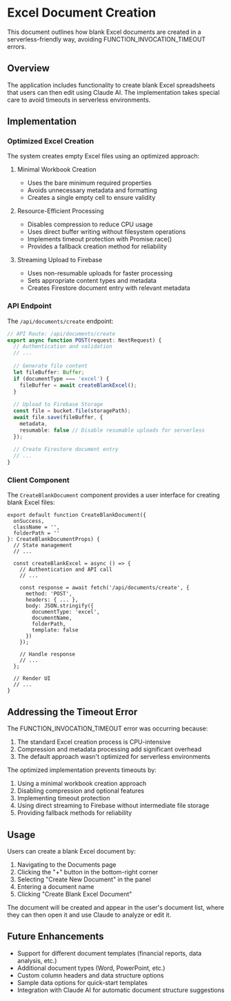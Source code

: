 # Excel Document Creation

This document outlines how blank Excel documents are created in a serverless-friendly way, avoiding FUNCTION_INVOCATION_TIMEOUT errors.

## Overview

The application includes functionality to create blank Excel spreadsheets that users can then edit using Claude AI. The implementation takes special care to avoid timeouts in serverless environments.

## Implementation

### Optimized Excel Creation

The system creates empty Excel files using an optimized approach:

1. Minimal Workbook Creation
   - Uses the bare minimum required properties
   - Avoids unnecessary metadata and formatting
   - Creates a single empty cell to ensure validity

2. Resource-Efficient Processing
   - Disables compression to reduce CPU usage
   - Uses direct buffer writing without filesystem operations
   - Implements timeout protection with Promise.race()
   - Provides a fallback creation method for reliability

3. Streaming Upload to Firebase
   - Uses non-resumable uploads for faster processing
   - Sets appropriate content types and metadata
   - Creates Firestore document entry with relevant metadata

### API Endpoint

The `/api/documents/create` endpoint:

```typescript
// API Route: /api/documents/create
export async function POST(request: NextRequest) {
  // Authentication and validation
  // ...
  
  // Generate file content
  let fileBuffer: Buffer;
  if (documentType === 'excel') {
    fileBuffer = await createBlankExcel();
  }
  
  // Upload to Firebase Storage
  const file = bucket.file(storagePath);
  await file.save(fileBuffer, {
    metadata,
    resumable: false // Disable resumable uploads for serverless
  });
  
  // Create Firestore document entry
  // ...
}
```

### Client Component

The `CreateBlankDocument` component provides a user interface for creating blank Excel files:

```tsx
export default function CreateBlankDocument({ 
  onSuccess, 
  className = '',
  folderPath = ''
}: CreateBlankDocumentProps) {
  // State management
  // ...
  
  const createBlankExcel = async () => {
    // Authentication and API call
    // ...
    
    const response = await fetch('/api/documents/create', {
      method: 'POST',
      headers: { ... },
      body: JSON.stringify({
        documentType: 'excel',
        documentName,
        folderPath,
        template: false
      })
    });
    
    // Handle response
    // ...
  };
  
  // Render UI
  // ...
}
```

## Addressing the Timeout Error

The FUNCTION_INVOCATION_TIMEOUT error was occurring because:

1. The standard Excel creation process is CPU-intensive
2. Compression and metadata processing add significant overhead
3. The default approach wasn't optimized for serverless environments

The optimized implementation prevents timeouts by:

1. Using a minimal workbook creation approach
2. Disabling compression and optional features
3. Implementing timeout protection
4. Using direct streaming to Firebase without intermediate file storage
5. Providing fallback methods for reliability

## Usage

Users can create a blank Excel document by:

1. Navigating to the Documents page
2. Clicking the "+" button in the bottom-right corner
3. Selecting "Create New Document" in the panel
4. Entering a document name
5. Clicking "Create Blank Excel Document"

The document will be created and appear in the user's document list, where they can then open it and use Claude to analyze or edit it.

## Future Enhancements

- Support for different document templates (financial reports, data analysis, etc.)
- Additional document types (Word, PowerPoint, etc.)
- Custom column headers and data structure options
- Sample data options for quick-start templates
- Integration with Claude AI for automatic document structure suggestions